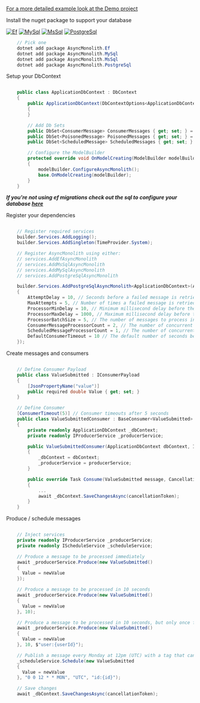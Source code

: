 [For a more detailed example look at the Demo project](https://github.com/Timmoth/AsyncMonolith/tree/main/Demo)

Install the nuget package to support your database

[![Ef](https://img.shields.io/nuget/v/AsyncMonolith.Ef?label=Ef)](https://www.nuget.org/packages/AsyncMonolith.Ef)
[![MySql](https://img.shields.io/nuget/v/AsyncMonolith.MySql?label=MySql)](https://www.nuget.org/packages/AsyncMonolith.MySql)
[![MsSql](https://img.shields.io/nuget/v/AsyncMonolith.MsSql?label=MsSql)](https://www.nuget.org/packages/AsyncMonolith.MsSql)
[![PostgreSql](https://img.shields.io/nuget/v/AsyncMonolith.PostgreSql?label=PostgreSql)](https://www.nuget.org/packages/AsyncMonolith.PostgreSql)

```csharp
    // Pick one
    dotnet add package AsyncMonolith.Ef
    dotnet add package AsyncMonolith.MySql
    dotnet add package AsyncMonolith.MsSql
    dotnet add package AsyncMonolith.PostgreSql
```

Setup your DbContext

```csharp

    public class ApplicationDbContext : DbContext
    {
        public ApplicationDbContext(DbContextOptions<ApplicationDbContext> options) : base(options)
        {
        }

        // Add Db Sets
        public DbSet<ConsumerMessage> ConsumerMessages { get; set; } = default!;
        public DbSet<PoisonedMessage> PoisonedMessages { get; set; } = default!;
        public DbSet<ScheduledMessage> ScheduledMessages { get; set; } = default!;

        // Configure the ModelBuilder
		protected override void OnModelCreating(ModelBuilder modelBuilder)
		{
			modelBuilder.ConfigureAsyncMonolith();
			base.OnModelCreating(modelBuilder);
		}
    }
```

***If you're not using ef migrations check out the sql to configure your database [here](https://github.com/Timmoth/AsyncMonolith/tree/main/Schemas)***

Register your dependencies

```csharp

    // Register required services
    builder.Services.AddLogging();
    builder.Services.AddSingleton(TimeProvider.System);

	// Register AsyncMonolith using either:
	// services.AddEfAsyncMonolith
	// services.AddMsSqlAsyncMonolith
	// services.AddMySqlAsyncMonolith
	// services.AddPostgreSqlAsyncMonolith

    builder.Services.AddPostgreSqlAsyncMonolith<ApplicationDbContext>(Assembly.GetExecutingAssembly(), new AsyncMonolithSettings()
    {
        AttemptDelay = 10, // Seconds before a failed message is retried
        MaxAttempts = 5, // Number of times a failed message is retried
        ProcessorMinDelay = 10, // Minimum millisecond delay before the next batch is processed
        ProcessorMaxDelay = 1000, // Maximum millisecond delay before the next batch is processed
		ProcessorBatchSize = 5, // The number of messages to process in a single batch
        ConsumerMessageProcessorCount = 2, // The number of concurrent consumer message processors to run in each app instance
        ScheduledMessageProcessorCount = 1, // The number of concurrent scheduled message processors to run in each app instance
        DefaultConsumerTimeout = 10 // The default number of seconds before a consumer will timeout
    });
```

Create messages and consumers

```csharp

    // Define Consumer Payload
    public class ValueSubmitted : IConsumerPayload
    {
        [JsonPropertyName("value")]
        public required double Value { get; set; }
    }

    // Define Consumer
    [ConsumerTimeout(5)] // Consumer timeouts after 5 seconds
    public class ValueSubmittedConsumer : BaseConsumer<ValueSubmitted>
    {
        private readonly ApplicationDbContext _dbContext;
        private readonly IProducerService _producerService;

        public ValueSubmittedConsumer(ApplicationDbContext dbContext, IProducerService producerService)
        {
            _dbContext = dbContext;
            _producerService = producerService;
        }

        public override Task Consume(ValueSubmitted message, CancellationToken cancellationToken)
        {
            ...
	        await _dbContext.SaveChangesAsync(cancellationToken);
        }
    }
```

Produce / schedule messages

```csharp

    // Inject services
    private readonly IProducerService _producerService;
    private readonly IScheduleService _scheduleService;

    // Produce a message to be processed immediately
    await _producerService.Produce(new ValueSubmitted()
    {
      Value = newValue
    });

    // Produce a message to be processed in 10 seconds
    await _producerService.Produce(new ValueSubmitted()
    {
      Value = newValue
    }, 10);

    // Produce a message to be processed in 10 seconds, but only once for a given userId
    await _producerService.Produce(new ValueSubmitted()
    {
      Value = newValue
    }, 10, $"user:{userId}");

    // Publish a message every Monday at 12pm (UTC) with a tag that can be used to modify / delete related scheduled messages.
    _scheduleService.Schedule(new ValueSubmitted
    {
      Value = newValue
    }, "0 0 12 * * MON", "UTC", "id:{id}");

    // Save changes
    await _dbContext.SaveChangesAsync(cancellationToken);

```
